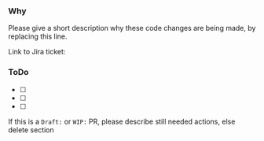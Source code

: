 ### Why

Please give a short description why these code changes are being made, by replacing this line.

Link to Jira ticket: <place here>

### ToDo

- [ ]
- [ ]
- [ ]

If this is a `Draft:` or `WIP:` PR, please describe still needed actions, else delete section

